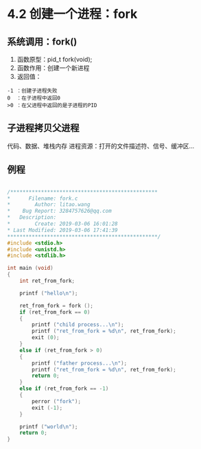 # 4.2 创建一个进程：fork
## 系统调用：fork()
1. 函数原型：pid_t fork(void);
2. 函数作用：创建一个新进程
3. 返回值：
```
-1 ：创建子进程失败
0  ：在子进程中返回0
>0 ：在父进程中返回的是子进程的PID
```
## 子进程拷贝父进程
代码、数据、堆栈内存
进程资源：打开的文件描述符、信号、缓冲区…
## 例程
```c

/************************************************
*      Filename: fork.c
*        Author: litao.wang
*    Bug Report: 3284757626@qq.com
*   Description: 
*        Create: 2019-03-06 16:01:28
* Last Modified: 2019-03-06 17:41:39
*************************************************/
#include <stdio.h>
#include <unistd.h>
#include <stdlib.h>

int main (void)
{
	int ret_from_fork;

	printf ("hello\n");

	ret_from_fork = fork ();
	if (ret_from_fork == 0)
	{
		printf ("child process...\n");
		printf ("ret_from_fork = %d\n", ret_from_fork);
		exit (0);
	}
	else if (ret_from_fork > 0)
	{
		printf ("father process...\n");
		printf ("ret_from_fork = %d\n", ret_from_fork);
		return 0;
	}
	else if (ret_from_fork == -1)
	{
		perror ("fork");
		exit (-1);
	}

	printf ("world\n");
	return 0;
}

```